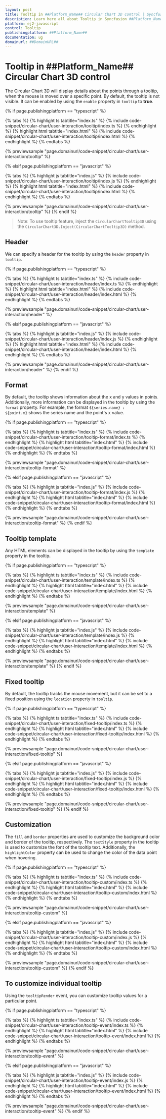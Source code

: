 ```yaml
---
layout: post
title: Tooltip in ##Platform_Name## Circular Chart 3D control | Syncfusion
description: Learn here all about Tooltip in Syncfusion ##Platform_Name## Circular Chart 3D control of Syncfusion Essential JS 2 and more.
platform: ej2-javascript
control: Tooltip 
publishingplatform: ##Platform_Name##
documentation: ug
domainurl: ##DomainURL##
---
```


# Tooltip in ##Platform_Name## Circular Chart 3D control

The Circular Chart 3D will display details about the points through a tooltip, when the mouse is moved over a specific point. By default, the tooltip is not visible. It can be enabled by using the `enable` property in `tooltip` to **true**.

{% if page.publishingplatform == "typescript" %}

{% tabs %}
{% highlight ts tabtitle="index.ts" %}
{% include code-snippet/circular-chart/user-interaction/tooltip/index.ts %}
{% endhighlight %}
{% highlight html tabtitle="index.html" %}
{% include code-snippet/circular-chart/user-interaction/tooltip/index.html %}
{% endhighlight %}
{% endtabs %}
        
{% previewsample "page.domainurl/code-snippet/circular-chart/user-interaction/tooltip" %}

{% elsif page.publishingplatform == "javascript" %}

{% tabs %}
{% highlight js tabtitle="index.js" %}
{% include code-snippet/circular-chart/user-interaction/tooltip/index.js %}
{% endhighlight %}
{% highlight html tabtitle="index.html" %}
{% include code-snippet/circular-chart/user-interaction/tooltip/index.html %}
{% endhighlight %}
{% endtabs %}

{% previewsample "page.domainurl/code-snippet/circular-chart/user-interaction/tooltip" %}
{% endif %}

>Note: To use tooltip feature, inject the `CircularChartTooltip3D` using the `CircularChart3D.Inject(CircularChartTooltip3D)` method.

## Header

We can specify a header for the tooltip by using the `header` property in `tooltip`.

{% if page.publishingplatform == "typescript" %}

{% tabs %}
{% highlight ts tabtitle="index.ts" %}
{% include code-snippet/circular-chart/user-interaction/header/index.ts %}
{% endhighlight %}
{% highlight html tabtitle="index.html" %}
{% include code-snippet/circular-chart/user-interaction/header/index.html %}
{% endhighlight %}
{% endtabs %}
        
{% previewsample "page.domainurl/code-snippet/circular-chart/user-interaction/header" %}

{% elsif page.publishingplatform == "javascript" %}

{% tabs %}
{% highlight js tabtitle="index.js" %}
{% include code-snippet/circular-chart/user-interaction/header/index.js %}
{% endhighlight %}
{% highlight html tabtitle="index.html" %}
{% include code-snippet/circular-chart/user-interaction/header/index.html %}
{% endhighlight %}
{% endtabs %}

{% previewsample "page.domainurl/code-snippet/circular-chart/user-interaction/header" %}
{% endif %}

## Format

By default, the tooltip shows information about the x and y values in points. Additionally, more information can be displayed in the tooltip by using the `format` property. For example, the format `${series.name} : ${point.x}` shows the series name and the point's x value.

{% if page.publishingplatform == "typescript" %}

{% tabs %}
{% highlight ts tabtitle="index.ts" %}
{% include code-snippet/circular-chart/user-interaction/tooltip-format/index.ts %}
{% endhighlight %}
{% highlight html tabtitle="index.html" %}
{% include code-snippet/circular-chart/user-interaction/tooltip-format/index.html %}
{% endhighlight %}
{% endtabs %}
        
{% previewsample "page.domainurl/code-snippet/circular-chart/user-interaction/tooltip-format" %}

{% elsif page.publishingplatform == "javascript" %}

{% tabs %}
{% highlight js tabtitle="index.js" %}
{% include code-snippet/circular-chart/user-interaction/tooltip-format/index.js %}
{% endhighlight %}
{% highlight html tabtitle="index.html" %}
{% include code-snippet/circular-chart/user-interaction/tooltip-format/index.html %}
{% endhighlight %}
{% endtabs %}

{% previewsample "page.domainurl/code-snippet/circular-chart/user-interaction/tooltip-format" %}
{% endif %}

## Tooltip template

Any HTML elements can be displayed in the tooltip by using the `template` property in the tooltip.

{% if page.publishingplatform == "typescript" %}

{% tabs %}
{% highlight ts tabtitle="index.ts" %}
{% include code-snippet/circular-chart/user-interaction/template/index.ts %}
{% endhighlight %}
{% highlight html tabtitle="index.html" %}
{% include code-snippet/circular-chart/user-interaction/template/index.html %}
{% endhighlight %}
{% endtabs %}
        
{% previewsample "page.domainurl/code-snippet/circular-chart/user-interaction/template" %}

{% elsif page.publishingplatform == "javascript" %}

{% tabs %}
{% highlight js tabtitle="index.js" %}
{% include code-snippet/circular-chart/user-interaction/template/index.js %}
{% endhighlight %}
{% highlight html tabtitle="index.html" %}
{% include code-snippet/circular-chart/user-interaction/template/index.html %}
{% endhighlight %}
{% endtabs %}

{% previewsample "page.domainurl/code-snippet/circular-chart/user-interaction/template" %}
{% endif %}

## Fixed tooltip

By default, the tooltip tracks the mouse movement, but it can be set to a fixed position using the `location` property in `tooltip`.

{% if page.publishingplatform == "typescript" %}

{% tabs %}
{% highlight ts tabtitle="index.ts" %}
{% include code-snippet/circular-chart/user-interaction/fixed-tooltip/index.ts %}
{% endhighlight %}
{% highlight html tabtitle="index.html" %}
{% include code-snippet/circular-chart/user-interaction/fixed-tooltip/index.html %}
{% endhighlight %}
{% endtabs %}
        
{% previewsample "page.domainurl/code-snippet/circular-chart/user-interaction/fixed-tooltip" %}

{% elsif page.publishingplatform == "javascript" %}

{% tabs %}
{% highlight js tabtitle="index.js" %}
{% include code-snippet/circular-chart/user-interaction/fixed-tooltip/index.js %}
{% endhighlight %}
{% highlight html tabtitle="index.html" %}
{% include code-snippet/circular-chart/user-interaction/fixed-tooltip/index.html %}
{% endhighlight %}
{% endtabs %}

{% previewsample "page.domainurl/code-snippet/circular-chart/user-interaction/fixed-tooltip" %}
{% endif %}

## Customization

The `fill` and `border` properties are used to customize the background color and border of the tooltip, respectively. The `textStyle` property in the tooltip is used to customize the font of the tooltip text. Additionally, the `highlightColor` property can be used to change the color of the data point when hovering.

{% if page.publishingplatform == "typescript" %}

{% tabs %}
{% highlight ts tabtitle="index.ts" %}
{% include code-snippet/circular-chart/user-interaction/tooltip-custom/index.ts %}
{% endhighlight %}
{% highlight html tabtitle="index.html" %}
{% include code-snippet/circular-chart/user-interaction/tooltip-custom/index.html %}
{% endhighlight %}
{% endtabs %}
        
{% previewsample "page.domainurl/code-snippet/circular-chart/user-interaction/tooltip-custom" %}

{% elsif page.publishingplatform == "javascript" %}

{% tabs %}
{% highlight js tabtitle="index.js" %}
{% include code-snippet/circular-chart/user-interaction/tooltip-custom/index.js %}
{% endhighlight %}
{% highlight html tabtitle="index.html" %}
{% include code-snippet/circular-chart/user-interaction/tooltip-custom/index.html %}
{% endhighlight %}
{% endtabs %}

{% previewsample "page.domainurl/code-snippet/circular-chart/user-interaction/tooltip-custom" %}
{% endif %}

## To customize individual tooltip

Using the `tooltipRender` event, you can customize tooltip values for a particular point.

{% if page.publishingplatform == "typescript" %}

{% tabs %}
{% highlight ts tabtitle="index.ts" %}
{% include code-snippet/circular-chart/user-interaction/tooltip-event/index.ts %}
{% endhighlight %}
{% highlight html tabtitle="index.html" %}
{% include code-snippet/circular-chart/user-interaction/tooltip-event/index.html %}
{% endhighlight %}
{% endtabs %}
        
{% previewsample "page.domainurl/code-snippet/circular-chart/user-interaction/tooltip-event" %}

{% elsif page.publishingplatform == "javascript" %}

{% tabs %}
{% highlight js tabtitle="index.js" %}
{% include code-snippet/circular-chart/user-interaction/tooltip-event/index.js %}
{% endhighlight %}
{% highlight html tabtitle="index.html" %}
{% include code-snippet/circular-chart/user-interaction/tooltip-event/index.html %}
{% endhighlight %}
{% endtabs %}

{% previewsample "page.domainurl/code-snippet/circular-chart/user-interaction/tooltip-event" %}
{% endif %}